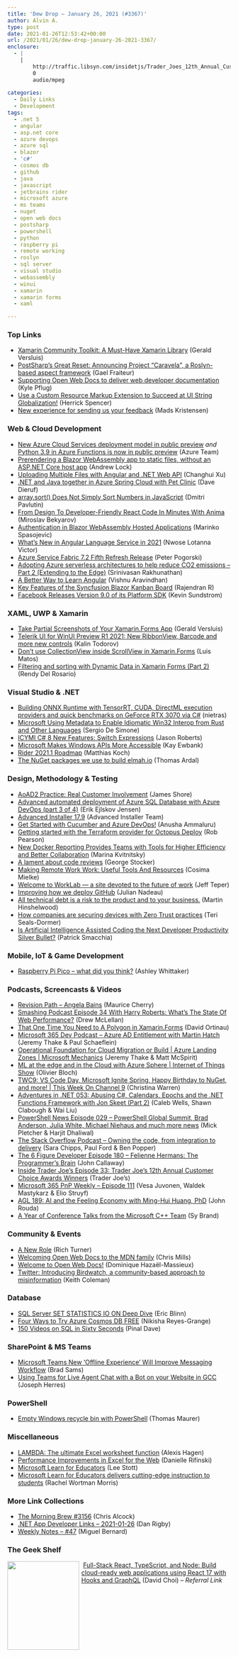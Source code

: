 ```yaml
---
title: 'Dew Drop – January 26, 2021 (#3367)'
author: Alvin A.
type: post
date: 2021-01-26T12:53:42+00:00
url: /2021/01/26/dew-drop-january-26-2021-3367/
enclosure:
  - |
    |
        http://traffic.libsyn.com/insidetjs/Trader_Joes_12th_Annual_Customer_Choice_Awards_Winners.mp3
        0
        audio/mpeg
        
categories:
  - Daily Links
  - Development
tags:
  - .net 5
  - angular
  - asp.net core
  - azure devops
  - azure sql
  - blazor
  - 'c#'
  - cosmos db
  - github
  - java
  - javascript
  - jetbrains rider
  - microsoft azure
  - ms teams
  - nuget
  - open web docs
  - postsharp
  - powershell
  - python
  - raspberry pi
  - remote working
  - roslyn
  - sql server
  - visual studio
  - webassembly
  - winui
  - xamarin
  - xamarin forms
  - xaml

---
```

### <a name="top"></a>Top Links

  * <a href="https://devblogs.microsoft.com/xamarin/xamarin-community-toolkit/?WT.mc_id=DOP-MVP-4025064" target="_blank" rel="noopener">Xamarin Community Toolkit: A Must-Have Xamarin Library</a> (Gerald Versluis)
  * <a href="http://feedproxy.google.com/~r/postsharp/~3/DK616j7i9MM/announcing-caravela-preview.html" target="_blank" rel="noopener">PostSharp&#8217;s Great Reset: Announcing Project &#8220;Caravela&#8221;, a Roslyn-based aspect framework</a> (Gael Fraiteur)
  * <a href="https://blogs.windows.com/blog/2021/01/25/welcome-open-web-docs/?WT.mc_id=WD-MVP-4025064" target="_blank" rel="noopener">Supporting Open Web Docs to deliver web developer documentation</a> (Kyle Pflug)
  * <a href="https://devblogs.microsoft.com/pax-windows/use-a-custom-resource-markup-extension-to-succeed-at-ui-string-globalization/?WT.mc_id=DOP-MVP-4025064" target="_blank" rel="noopener">Use a Custom Resource Markup Extension to Succeed at UI String Globalization!</a> (Herrick Spencer)
  * <a href="https://devblogs.microsoft.com/visualstudio/new-experience-for-sending-us-your-feedback/?WT.mc_id=DOP-MVP-4025064" target="_blank" rel="noopener">New experience for sending us your feedback</a> (Mads Kristensen)



### <a name="web"></a>Web & Cloud Development

  * <a href="https://azure.microsoft.com/en-us/updates/new-azure-cloud-services-deployment-model-in-public-preview/?WT.mc_id=DOP-MVP-4025064" target="_blank" rel="noopener">New Azure Cloud Services deployment model in public preview</a> _and_ <a href="https://azure.microsoft.com/en-us/updates/python-39-in-azure-functions-is-now-in-public-preview/?WT.mc_id=DOP-MVP-4025064" target="_blank" rel="noopener">Python 3.9 in Azure Functions is now in public preview</a> (Azure Team)
  * <a href="https://andrewlock.net/prerending-a-blazor-webassembly-app-without-an-asp-net-core-host-app/" target="_blank" rel="noopener">Prerendering a Blazor WebAssembly app to static files, without an ASP.NET Core host app</a> (Andrew Lock)
  * <a href="https://codeburst.io/uploading-multiple-files-with-angular-and-net-web-api-7560303d9345?source=rss----61061eb0c96b---4" target="_blank" rel="noopener">Uploading Multiple Files with Angular and .NET Web API</a> (Changhui Xu)
  * <a href="https://techcommunity.microsoft.com/t5/apps-on-azure/net-and-java-together-in-azure-spring-cloud-with-pet-clinic/ba-p/2087416?WT.mc_id=DOP-MVP-4025064" target="_blank" rel="noopener">.NET and Java together in Azure Spring Cloud with Pet Clinic</a> (Dave Dieruf)
  * <a href="https://dmitripavlutin.com/javascript-array-sort-numbers/" target="_blank" rel="noopener">array.sort() Does Not Simply Sort Numbers in JavaScript</a> (Dmitri Pavlutin)
  * <a href="https://smashingmagazine.com/2021/01/design-developer-friendly-react-code-animaapp/" target="_blank" rel="noopener">From Design To Developer-Friendly React Code In Minutes With Anima</a> (Miroslav Bekyarov)
  * <a href="https://code-maze.com/authentication-in-blazor-webassembly-hosted-applications/" target="_blank" rel="noopener">Authentication in Blazor WebAssembly Hosted Applications</a> (Marinko Spasojevic)
  * <a href="https://www.telerik.com/blogs/whats-new-angular-language-service-2021" target="_blank" rel="noopener">What’s New in Angular Language Service in 2021</a> (Nwose Lotanna Victor)
  * <a href="https://techcommunity.microsoft.com/t5/azure-service-fabric/azure-service-fabric-7-2-fifth-refresh-release/ba-p/2096575?WT.mc_id=DOP-MVP-4025064" target="_blank" rel="noopener">Azure Service Fabric 7.2 Fifth Refresh Release</a> (Peter Pogorski)
  * <a href="https://devblogs.microsoft.com/sustainable-software/adopting-azure-serverless-architectures-to-help-reduce-co2-emissions-part-2-extending-to-the-edge/?WT.mc_id=DOP-MVP-4025064" target="_blank" rel="noopener">Adopting Azure serverless architectures to help reduce CO2 emissions – Part 2 (Extending to the Edge)</a> (Srinivasan Rakhunathan)
  * <a href="https://codeburst.io/a-better-way-to-learn-angular-9d490042844d?source=rss----61061eb0c96b---4" target="_blank" rel="noopener">A Better Way to Learn Angular</a> (Vishnu Aravindhan)
  * <a href="https://www.syncfusion.com/blogs/post/key-features-of-the-syncfusion-blazor-kanban-board.aspx" target="_blank" rel="noopener">Key Features of the Syncfusion Blazor Kanban Board</a> (Rajendran R)
  * <a href="http://feedproxy.google.com/~r/ProgrammableWeb/~3/mfYvqM6PZXc/25" target="_blank" rel="noopener">Facebook Releases Version 9.0 of its Platform SDK</a> (Kevin Sundstrom)



### <a name="silverlight"></a>XAML, UWP & Xamarin

  * <a href="https://www.youtube.com/watch?v=O9D3NSYh1t0" target="_blank" rel="noopener">Take Partial Screenshots of Your Xamarin.Forms App</a> (Gerald Versluis)
  * <a href="https://www.telerik.com/blogs/telerik-ui-for-winui-preview-r1-2021-ribbonview-barcode-new-controls" target="_blank" rel="noopener">Telerik UI for WinUI Preview R1 2021: New RibbonView, Barcode and more new controls</a> (Kalin Todorov)
  * <a href="https://luismts.com/dont-use-collectionview-inside-scrollview/" target="_blank" rel="noopener">Don’t use CollectionView inside ScrollView in Xamarin.Forms</a> (Luis Matos)
  * <a href="https://www.xamboy.com/2021/01/25/filtering-and-sorting-with-dynamic-data-in-xamarin-forms-part-2/" target="_blank" rel="noopener">Filtering and sorting with Dynamic Data in Xamarin Forms (Part 2)</a> (Rendy Del Rosario)



### <a name="dotnet"></a>Visual Studio & .NET

  * <a href="http://nietras.com/2021/01/25/onnxruntime/" target="_blank" rel="noopener">Building ONNX Runtime with TensorRT, CUDA, DirectML execution providers and quick benchmarks on GeForce RTX 3070 via C#</a> (nietras)
  * <a href="https://www.infoq.com/news/2021/01/microsoft-win32-metadata-interop/?utm_campaign=infoq_content&utm_source=infoq&utm_medium=feed&utm_term=global" target="_blank" rel="noopener">Microsoft Using Metadata to Enable Idiomatic Win32 Interop from Rust and Other Languages</a> (Sergio De Simone)
  * <a href="http://dontcodetired.com/blog/post/ICYMI-C-8-New-Features-Switch-Expressions" target="_blank" rel="noopener">ICYMI C# 8 New Features: Switch Expressions</a> (Jason Roberts)
  * <a href="http://www.i-programmer.info/news/177-windows-8/14305-microsoft-makes-windows-apis-more-accessible.html" target="_blank" rel="noopener">Microsoft Makes Windows APIs More Accessible</a> (Kay Ewbank)
  * <a href="https://blog.jetbrains.com/dotnet/2021/01/25/rider-2021-1-roadmap/" target="_blank" rel="noopener">Rider 2021.1 Roadmap</a> (Matthias Koch)
  * <a href="https://blog.elmah.io/the-nuget-packages-we-use-to-build-elmah-io/" target="_blank" rel="noopener">The NuGet packages we use to build elmah.io</a> (Thomas Ardal)



### <a name="design"></a>Design, Methodology & Testing

  * <a href="https://www.jamesshore.com/v2/books/aoad2/real_customer_involvement" target="_blank" rel="noopener">AoAD2 Practice: Real Customer Involvement</a> (James Shore)
  * <a href="https://erikej.github.io/sqlserver/2021/01/25/azure-sql-advanced-deployment-part3.html" target="_blank" rel="noopener">Advanced automated deployment of Azure SQL Database with Azure DevOps (part 3 of 4)</a> (Erik Ejlskov Jensen)
  * <a href="https://www.advancedinstaller.com/release-17.9.html" target="_blank" rel="noopener">Advanced Installer 17.9</a> (Advanced Installer Team)
  * <a href="https://techcommunity.microsoft.com/t5/testingspot-blog/get-started-with-cucumber-and-azure-devops/ba-p/2094639?WT.mc_id=DOP-MVP-4025064" target="_blank" rel="noopener">Get Started with Cucumber and Azure DevOps!</a> (Anusha Ammaluru)
  * <a href="http://feedproxy.google.com/~r/OctopusDeploy/~3/l6-X4heRxcI/octopusdeploy-terraform-provider" target="_blank" rel="noopener">Getting started with the Terraform provider for Octopus Deploy</a> (Rob Pearson)
  * <a href="https://www.docker.com/blog/new-docker-reporting-provides-teams-with-tools-for-higher-efficiency-and-better-collaboration/" target="_blank" rel="noopener">New Docker Reporting Provides Teams with Tools for Higher Efficiency and Better Collaboration</a> (Marina Kvitnitsky)
  * <a href="https://georgestocker.com/2021/01/25/a-lament-about-code-reviews/" target="_blank" rel="noopener">A lament about code reviews</a> (George Stocker)
  * <a href="https://smashingmagazine.com/2021/01/tools-resources-remote-work/" target="_blank" rel="noopener">Making Remote Work Work: Useful Tools And Resources</a> (Cosima Mielke)
  * <a href="https://techcommunity.microsoft.com/t5/microsoft-teams-blog/welcome-to-worklab-a-site-devoted-to-the-future-of-work/ba-p/2088883?WT.mc_id=DOP-MVP-4025064" target="_blank" rel="noopener">Welcome to WorkLab &#8212; a site devoted to the future of work</a> (Jeff Teper)
  * <a href="https://github.blog/2021-01-25-improving-how-we-deploy-github/" target="_blank" rel="noopener">Improving how we deploy GitHub</a> (Julian Nadeau)
  * <a href="https://nkdagility.com/blog/all-technical-debt-is-a-risk-to-the-product-and-to-your-business/" target="_blank" rel="noopener">All technical debt is a risk to the product and to your business.</a> (Martin Hinshelwood)
  * <a href="https://www.microsoft.com/security/blog/2021/01/25/how-companies-are-securing-devices-with-zero-trust-practices/" target="_blank" rel="noopener">How companies are securing devices with Zero Trust practices</a> (Teri Seals-Dormer)
  * <a href="https://blog.ndepend.com/is-artificial-intelligence-assisted-coding-the-next-developer-productivity-silver-bullet/" target="_blank" rel="noopener">Is Artificial Intelligence Assisted Coding the Next Developer Productivity Silver Bullet?</a> (Patrick Smacchia)



### <a name="mobile"></a>Mobile, IoT & Game Development

  * <a href="https://www.raspberrypi.org/blog/raspberry-pi-pico-what-did-you-think/" target="_blank" rel="noopener">Raspberry Pi Pico – what did you think?</a> (Ashley Whittaker)



### <a name="podcasts"></a>Podcasts, Screencasts & Videos

  * <a href="https://revisionpath.com/angela-bains" target="_blank" rel="noopener">Revision Path &#8211; Angela Bains</a> (Maurice Cherry)
  * <a href="https://smashingmagazine.com/2021/01/smashing-podcast-episode-34/" target="_blank" rel="noopener">Smashing Podcast Episode 34 With Harry Roberts: What’s The State Of Web Performance?</a> (Drew McLellan)
  * <a href="http://www.youtube.com/watch?v=sstUnHUb9DE" target="_blank" rel="noopener">That One Time You Need to A Polygon in Xamarin.Forms</a> (David Ortinau)
  * <a href="https://www.m365devpodcast.com/e/azure-ad-entitlement-with-martin-hatch/" target="_blank" rel="noopener">Microsoft 365 Dev Podcast &#8211; Azure AD Entitlement with Martin Hatch</a> (Jeremy Thake & Paul Schaeflein)
  * <a href="http://www.youtube.com/watch?v=OVtKZ9cJUno" target="_blank" rel="noopener">Operational Foundation for Cloud Migration or Build | Azure Landing Zones | Microsoft Mechanics</a> (Jeremy Thake & Matt McSpirit)
  * <a href="https://channel9.msdn.com/Shows/Internet-of-Things-Show/ML-at-the-edge-and-in-the-Cloud-with-Azure-Sphere?WT.mc_id=DOP-MVP-4025064" target="_blank" rel="noopener">ML at the edge and in the Cloud with Azure Sphere | Internet of Things Show</a> (Olivier Bloch)
  * <a href="https://channel9.msdn.com/Shows/This+Week+On+Channel+9/TWC9-VS-Code-Day-Happy-Birthday-to-NuGet-Cpp-with-Visual-Studio-and-more?WT.mc_id=DOP-MVP-4025064" target="_blank" rel="noopener">TWC9: VS Code Day, Microsoft Ignite Spring, Happy Birthday to NuGet, and more! | This Week On Channel 9</a> (Christina Warren)
  * <a href="https://devchat.tv/adventures-in-dotnet/net-053-abusing-c-calendars-epochs-and-the-net-functions-framework-with-jon-skeet-part-2/" target="_blank" rel="noopener">Adventures in .NET 053: Abusing C#, Calendars, Epochs and the .NET Functions Framework with Jon Skeet (Part 2)</a> (Caleb Wells, Shawn Clabough & Wai Liu)
  * <a href="https://powershellnews.podbean.com/e/episode-029-powershell-global-summit-brad-anderson-julia-white-michael-niehaus-and-much-more-news/" target="_blank" rel="noopener">PowerShell News Episode 029 &#8211; PowerShell Global Summit, Brad Anderson, Julia White, Michael Niehaus and much more news</a> (Mick Pletcher & Harjit Dhaliwal)
  * <a href="https://the-stack-overflow-podcast.simplecast.com/episodes/owning-the-code-from-integration-to-delivery-mlhg7e4c" target="_blank" rel="noopener">The Stack Overflow Podcast &#8211; Owning the code, from integration to delivery</a> (Sara Chipps, Paul Ford & Ben Popper)
  * <a href="https://6figuredev.com/podcast/episode-180-felienne-hermans-the-programmers-brain/" target="_blank" rel="noopener">The 6 Figure Developer Episode 180 – Felienne Hermans: The Programmer’s Brain</a> (John Callaway)
  * <a href="http://traffic.libsyn.com/insidetjs/Trader_Joes_12th_Annual_Customer_Choice_Awards_Winners.mp3" target="_blank" rel="noopener">Inside Trader Joe&#8217;s Episode 33: Trader Joe&#8217;s 12th Annual Customer Choice Awards Winners</a> (Trader Joe&#8217;s)
  * <a href="https://techcommunity.microsoft.com/t5/microsoft-sharepoint-blog/microsoft-365-pnp-weekly-episode-111/ba-p/2097546?WT.mc_id=DOP-MVP-4025064" target="_blank" rel="noopener">Microsoft 365 PnP Weekly – Episode 111</a> (Vesa Juvonen, Waldek Mastykarz & Elio Struyf)
  * <a href="https://www.ageekleader.com/agl-189-ai-and-the-feeling-economy-with-ming-hui-huang-phd/" target="_blank" rel="noopener">AGL 189: AI and the Feeling Economy with Ming-Hui Huang, PhD</a> (John Rouda)
  * <a href="https://devblogs.microsoft.com/cppblog/a-year-of-conference-talks-from-the-microsoft-c-team/?WT.mc_id=DOP-MVP-4025064" target="_blank" rel="noopener">A Year of Conference Talks from the Microsoft C++ Team</a> (Sy Brand)



### <a name="events"></a>Community & Events

  * <a href="https://www.bitcrazed.com/blog/2021/01/a-new-role/" target="_blank" rel="noopener">A New Role</a> (Rich Turner)
  * <a href="https://hacks.mozilla.org/2021/01/welcoming-open-web-docs-to-the-mdn-family/" target="_blank" rel="noopener">Welcoming Open Web Docs to the MDN family</a> (Chris Mills)
  * <a href="https://www.w3.org/blog/2021/01/welcome-to-open-web-docs/" target="_blank" rel="noopener">Welcome to Open Web Docs!</a> (Dominique Hazaël-Massieux)
  * <a href="https://blog.twitter.com/en_us/topics/product/2021/introducing-birdwatch-a-community-based-approach-to-misinformation.html" target="_blank" rel="noopener">Twitter: Introducing Birdwatch, a community-based approach to misinformation</a> (Keith Coleman)



### <a name="sql"></a>Database

  * <a href="http://feedproxy.google.com/~r/MSSQLTips-LatestSqlServerTips/~3/b39fgttUM1k/" target="_blank" rel="noopener">SQL Server SET STATISTICS IO ON Deep Dive</a> (Eric Blinn)
  * <a href="https://devblogs.microsoft.com/cosmosdb/four-ways-to-try-azure-cosmos-db-free/?WT.mc_id=DOP-MVP-4025064" target="_blank" rel="noopener">Four Ways to Try Azure Cosmos DB FREE</a> (Nikisha Reyes-Grange)
  * <a href="https://blog.sqlauthority.com/2021/01/26/150-videos-on-sql-in-sixty-seconds/?utm_source=rss&utm_medium=rss&utm_campaign=150-videos-on-sql-in-sixty-seconds" target="_blank" rel="noopener">150 Videos on SQL in Sixty Seconds</a> (Pinal Dave)



### <a name="sp"></a>SharePoint & MS Teams

  * <a href="https://petri.com/microsoft-teams-new-offline-experience-will-improve-messaging-workflow?utm_source=rss&utm_medium=rss&utm_campaign=microsoft-teams-new-offline-experience-will-improve-messaging-workflow" target="_blank" rel="noopener">Microsoft Teams New ‘Offline Experience’ Will Improve Messaging Workflow</a> (Brad Sams)
  * <a href="https://techcommunity.microsoft.com/t5/public-sector-blog/using-teams-for-live-agent-chat-with-a-bot-on-your-website-in/ba-p/2061843?WT.mc_id=DOP-MVP-4025064" target="_blank" rel="noopener">Using Teams for Live Agent Chat with a Bot on your Website in GCC</a> (Joseph Herres)



### <a name="ps"></a>PowerShell

  * <a href="https://www.thomasmaurer.ch/2021/01/empty-windows-recycle-bin-with-powershell/" target="_blank" rel="noopener">Empty Windows recycle bin with PowerShell</a> (Thomas Maurer)



### <a name="misc"></a>Miscellaneous

  * <a href="https://www.microsoft.com/en-us/research/blog/lambda-the-ultimatae-excel-worksheet-function/" target="_blank" rel="noopener">LAMBDA: The ultimate Excel worksheet function</a> (Alexis Hagen)
  * <a href="https://techcommunity.microsoft.com/t5/excel-blog/performance-improvements-in-excel-for-the-web/ba-p/2068621?WT.mc_id=DOP-MVP-4025064" target="_blank" rel="noopener">Performance Improvements in Excel for the Web</a> (Danielle Rifinski)
  * <a href="https://techcommunity.microsoft.com/t5/educator-developer-blog/microsoft-learn-for-educators/ba-p/2095590?WT.mc_id=DOP-MVP-4025064" target="_blank" rel="noopener">Microsoft Learn for Educators</a> (Lee Stott)
  * <a href="https://techcommunity.microsoft.com/t5/microsoft-learn-blog/microsoft-learn-for-educators-delivers-cutting-edge-instruction/ba-p/1820643?WT.mc_id=DOP-MVP-4025064" target="_blank" rel="noopener">Microsoft Learn for Educators delivers cutting-edge instruction to students</a> (Rachel Wortman Morris)



### <a name="links"></a>More Link Collections

  * <a href="http://feedproxy.google.com/~r/ReflectivePerspective/~3/pV6jFrGmJUY/" target="_blank" rel="noopener">The Morning Brew #3156</a> (Chris Alcock)
  * <a href="https://links.danrigby.com/2021/01/app-developer-links-2021-01-26/" target="_blank" rel="noopener">.NET App Developer Links &#8211; 2021-01-26</a> (Dan Rigby)
  * <a href="https://blog.miguelbernard.com/weekly-notes-47/" target="_blank" rel="noopener">Weekly Notes &#8211; #47</a> (Miguel Bernard)



### <a name="shelf"></a>The Geek Shelf

<a href="https://www.amazon.com/Full-Stack-React-TypeScript-Node-applications/dp/1839219939/?tag=amavin-20" target="_blank" rel="noopener"><img loading="lazy" decoding="async" width="162" height="200" align="left" style="margin: 0px 5px 0px 0px; border: 0px currentcolor; border-image: none; float: left; display: inline; background-image: none;" src="https://m.media-amazon.com/images/I/71m7dhO56ZL._AC_UL320_.jpg" border="0" /></a>&nbsp;<a href="https://www.amazon.com/Full-Stack-React-TypeScript-Node-applications/dp/1839219939/?tag=amavin-20" target="_blank" rel="noopener">Full-Stack React, TypeScript, and Node: Build cloud-ready web applications using React 17 with Hooks and GraphQL</a> (David Choi) _&#8211; Referral Link_